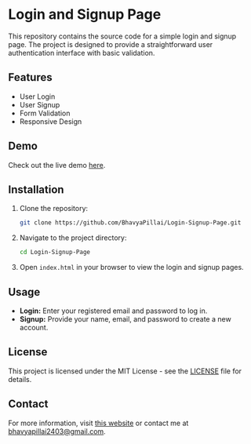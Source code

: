 # Login and Signup Page

This repository contains the source code for a simple login and signup page. The project is designed to provide a straightforward user authentication interface with basic validation.

## Features

- User Login
- User Signup
- Form Validation
- Responsive Design

## Demo

Check out the live demo [here](https://bhavyapillai.github.io/Login-Signup-Page/).

## Installation

1. Clone the repository:
    ```bash
    git clone https://github.com/BhavyaPillai/Login-Signup-Page.git
    ```
2. Navigate to the project directory:
    ```bash
    cd Login-Signup-Page
    ```
3. Open `index.html` in your browser to view the login and signup pages.

## Usage

- **Login:** Enter your registered email and password to log in.
- **Signup:** Provide your name, email, and password to create a new account.

## License

This project is licensed under the MIT License - see the [LICENSE](LICENSE) file for details.

## Contact

For more information, visit [this website](https://bhavyapillai.github.io/Login-Signup-Page/) or contact me at [bhavyapillai2403@gmail.com](mailto:bhavyapillai2403@gmail.com).

